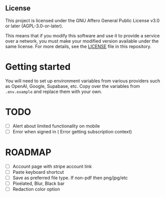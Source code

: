 ## License

This project is licensed under the GNU Affero General Public License v3.0 or later (AGPL-3.0-or-later).

This means that if you modify this software and use it to provide a service over a network, you must make your modified version available under the same license. For more details, see the [LICENSE](LICENSE) file in this repository.

# Getting started

You will need to set up environment variables from various providers such as OpenAI, Google, Supabase, etc.
Copy over the variables from `.env.example` and replace them with your own.

# TODO

- [ ] Alert about limited functionality on mobile
- [ ] Error when signed in ( Error getting subscription context)

# ROADMAP

- [ ] Account page with stripe account link
- [ ] Paste keyboard shortcut
- [ ] Save as preferred file type. If non-pdf then png/jpg/etc
- [ ] Pixelated, Blur, Black bar
- [ ] Redaction color option

